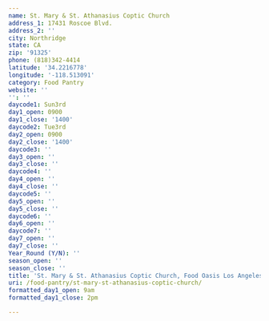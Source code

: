 ```yaml
---
name: St. Mary & St. Athanasius Coptic Church
address_1: 17431 Roscoe Blvd.
address_2: ''
city: Northridge
state: CA
zip: '91325'
phone: (818)342-4414
latitude: '34.2216778'
longitude: '-118.513091'
category: Food Pantry
website: ''
'': ''
daycode1: Sun3rd
day1_open: 0900
day1_close: '1400'
daycode2: Tue3rd
day2_open: 0900
day2_close: '1400'
daycode3: ''
day3_open: ''
day3_close: ''
daycode4: ''
day4_open: ''
day4_close: ''
daycode5: ''
day5_open: ''
day5_close: ''
daycode6: ''
day6_open: ''
daycode7: ''
day7_open: ''
day7_close: ''
Year_Round (Y/N): ''
season_open: ''
season_close: ''
title: 'St. Mary & St. Athanasius Coptic Church, Food Oasis Los Angeles'
uri: /food-pantry/st-mary-st-athanasius-coptic-church/
formatted_day1_open: 9am
formatted_day1_close: 2pm

---
```

